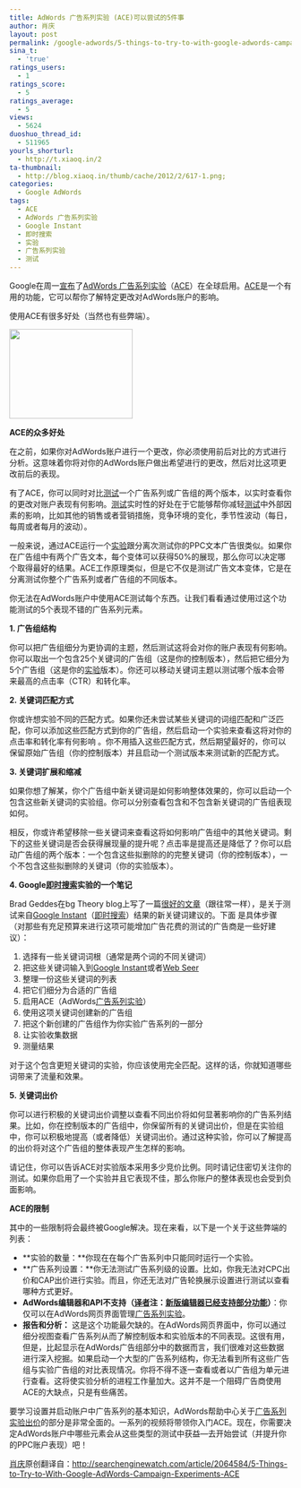 ```yaml
---
title: AdWords 广告系列实验 (ACE)可以尝试的5件事
author: 肖庆
layout: post
permalink: /google-adwords/5-things-to-try-to-with-google-adwords-campaign-experiments-ace/
sina_t:
  - 'true'
ratings_users:
  - 1
ratings_score:
  - 5
ratings_average:
  - 5
views:
  - 5624
duoshuo_thread_id:
  - 511965
yourls_shorturl:
  - http://t.xiaoq.in/2
ta-thumbnail:
  - http://blog.xiaoq.in/thumb/cache/2012/2/617-1.png;
categories:
  - Google AdWords
tags:
  - ACE
  - AdWords 广告系列实验
  - Google Instant
  - 即时搜索
  - 实验
  - 广告系列实验
  - 测试
---
```

Google在周一<a href="http://adwords.blogspot.com/2010/09/adwords-campaign-experiments-rolling.html" target="_blank">宣布</a>了<span class='wp_keywordlink_affiliate'><a href="http://blog.xiaoq.in/tag/adwords-%e5%b9%bf%e5%91%8a%e7%b3%bb%e5%88%97%e5%ae%9e%e9%aa%8c/" title="查看AdWords 广告系列实验中的全部文章" target="_blank">AdWords 广告系列实验</a></span>（<span class='wp_keywordlink_affiliate'><a href="http://blog.xiaoq.in/tag/ace/" title="查看ACE中的全部文章" target="_blank">ACE</a></span>）在全球启用。<span class='wp_keywordlink_affiliate'><a href="http://blog.xiaoq.in/tag/ace/" title="查看ACE中的全部文章" target="_blank">ACE</a></span>是一个有用的功能，它可以帮你了解特定更改对AdWords账户的影响。

使用ACE有很多好处（当然也有些弊端）。

<img class="alignnone" title="AdWords Campaign Experiments" src="http://www.google.com/ads/innovations/images/screenshot/ace_what_thumb.png" alt="" width="220" height="160" />

**ACE的众多好处**

在之前，如果你对AdWords账户进行一个更改，你必须使用前后对比的方式进行分析。这意味着你将对你的AdWords账户做出希望进行的更改，然后对比这项更改前后的表现。

有了ACE，你可以同时对比<span class='wp_keywordlink_affiliate'><a href="http://blog.xiaoq.in/tag/%e6%b5%8b%e8%af%95/" title="查看测试中的全部文章" target="_blank">测试</a></span>一个广告系列或广告组的两个版本，以实时查看你的更改对账户表现有何影响。<span class='wp_keywordlink_affiliate'><a href="http://blog.xiaoq.in/tag/%e6%b5%8b%e8%af%95/" title="查看测试中的全部文章" target="_blank">测试</a></span>实时性的好处在于它能够帮你减轻<span class='wp_keywordlink_affiliate'><a href="http://blog.xiaoq.in/tag/%e6%b5%8b%e8%af%95/" title="查看测试中的全部文章" target="_blank">测试</a></span>中外部因素的影响，比如其他的销售或者营销措施，竞争环境的变化，季节性波动（每日，每周或者每月的波动）。

一般来说，通过ACE运行一个<span class='wp_keywordlink_affiliate'><a href="http://blog.xiaoq.in/tag/%e5%ae%9e%e9%aa%8c/" title="查看实验中的全部文章" target="_blank">实验</a></span>跟分离次测试你的PPC文本广告很类似。如果你在广告组中有两个广告文本，每个变体可以获得50%的展现，那么你可以决定哪个取得最好的结果。ACE工作原理类似，但是它不仅是测试广告文本变体，它是在分离测试你整个广告系列或者广告组的不同版本。

你无法在AdWords账户中使用ACE测试每个东西。让我们看看通过使用过这个功能测试的5个表现不错的广告系列元素。

**1. 广告组结构**

你可以把广告组细分为更协调的主题，然后测试这将会对你的账户表现有何影响。你可以取出一个包含25个关键词的广告组（这是你的控制版本），然后把它细分为5个广告组（这是你的<span class='wp_keywordlink_affiliate'><a href="http://blog.xiaoq.in/tag/%e5%ae%9e%e9%aa%8c/" title="查看实验中的全部文章" target="_blank">实验</a></span>版本）。你还可以移动关键词主题以测试哪个版本会带来最高的点击率（CTR）和转化率。

**2. 关键词匹配方式**

你或许想实验不同的匹配方式。如果你还未尝试某些关键词的词组匹配和广泛匹配，你可以添加这些匹配方式到你的广告组，然后启动一个实验来查看这将对你的点击率和转化率有何影响 。你不用插入这些匹配方式，然后期望最好的，你可以保留原始广告组（你的控制版本）并且启动一个测试版本来测试新的匹配方式。

**3. 关键词扩展和缩减**

如果你想了解某，你个广告组中新关键词是如何影响整体效果的，你可以启动一个包含这些新关键词的实验组。你可以分别查看包含和不包含新关键词的广告组表现如何。

相反，你或许希望移除一些关键词来查看这将如何影响广告组中的其他关键词。剩下的这些关键词是否会获得展现量的提升呢？点击率是提高还是降低了？你可以启动广告组的两个版本：一个包含这些拟删除的的完整关键词（你的控制版本），一个不包含这些拟删除的关键词（你的实验版本）。

**4. Google<span class='wp_keywordlink_affiliate'><a href="http://blog.xiaoq.in/tag/%e5%8d%b3%e6%97%b6%e6%90%9c%e7%b4%a2/" title="查看即时搜索中的全部文章" target="_blank">即时搜索</a></span>实验的一个笔记**

Brad Geddes在bg Theory blog上写了一篇<a href="http://www.bgtheory.com/ppc-news/how-to-set-up-a-google-instant-experiment-for-adwords/" target="_blank">很好的文章</a>（跟往常一样），是关于测试来自<span class='wp_keywordlink_affiliate'><a href="http://blog.xiaoq.in/tag/google-instant/" title="查看Google Instant中的全部文章" target="_blank">Google Instant</a></span>（<span class='wp_keywordlink_affiliate'><a href="http://blog.xiaoq.in/tag/%e5%8d%b3%e6%97%b6%e6%90%9c%e7%b4%a2/" title="查看即时搜索中的全部文章" target="_blank">即时搜索</a></span>）结果的新关键词建议的。下面 是具体步骤（对那些有充足预算来进行这项可能增加广告花费的测试的广告商是一些好建议）：

1.  选择有一些关键词词根（通常是两个词的不同关键词）
2.  把这些关键词输入到<a href="http://www.google.com/insidesearch/instant-about.html" target="_blank">Google Instant</a>或者<a href="http://hint.fm/seer/" target="_blank">Web Seer</a>
3.  整理一份这些关键词的列表
4.  把它们细分为合适的广告组
5.  启用ACE（AdWords<span class='wp_keywordlink_affiliate'><a href="http://blog.xiaoq.in/tag/%e5%b9%bf%e5%91%8a%e7%b3%bb%e5%88%97%e5%ae%9e%e9%aa%8c/" title="查看广告系列实验中的全部文章" target="_blank">广告系列实验</a></span>）
6.  使用这项关键词创建新的广告组
7.  把这个新创建的广告组作为你实验广告系列的一部分
8.  让实验收集数据
9.  测量结果

对于这个包含更短关键词的实验，你应该使用完全匹配。这样的话，你就知道哪些词带来了流量和效果。

**5. 关键词出价**

你可以进行积极的关键词出价调整以查看不同出价将如何显著影响你的广告系列结果。比如，你在控制版本的广告组中，你保留所有的关键词出价，但是在实验组中，你可以积极地提高（或者降低）关键词出价。通过这种实验，你可以了解提高的出价将对这个广告组的整体表现产生怎样的影响。

请记住，你可以告诉ACE对实验版本采用多少竞价比例。同时请记住密切关注你的测试。如果你启用了一个实验并且它表现不佳，那么你账户的整体表现也会受到负面影响。

**ACE的限制**

其中的一些限制将会最终被Google解决。现在来看，以下是一个关于这些弊端的列表：

*   **实验的数量：**你现在在每个广告系列中只能同时运行一个实验。
*   **广告系列设置：**你无法测试广告系列级的设置。比如，你我无法对CPC出价和CAP出价进行实验。而且，你还无法对广告轮换展示设置进行测试以查看哪种方式更好。
*   **AdWords编辑器和API不支持（<span class='wp_keywordlink'><a href="http://www.yeezhe.com/" title="译者" target="_blank">译者</a></span>注：<a href="http://support.google.com/adwords/editor/bin/answer.py?hl=zh-Hans&answer=142322" target="_blank">新版编辑器已经支持部分功能</a>）**：你仅可以在AdWords网页界面管理<span class='wp_keywordlink_affiliate'><a href="http://blog.xiaoq.in/tag/%e5%b9%bf%e5%91%8a%e7%b3%bb%e5%88%97%e5%ae%9e%e9%aa%8c/" title="查看广告系列实验中的全部文章" target="_blank">广告系列实验</a></span>。
*   **报告和分析：** 这是这个功能最欠缺的。在AdWords网页界面中，你可以通过细分视图查看广告系列从而了解控制版本和实验版本的不同表现。这很有用，但是，比起显示在AdWords广告组部分中的数据而言，我们很难对这些数据进行深入挖掘。如果启动一个大型的广告系列结构，你无法看到所有这些广告组与实验广告组的对比表现情况。你将不得不逐一查看或者以广告组为单元进行查看。这将使实验分析的进程工作量加大。这并不是一个阻碍广告商使用ACE的大缺点，只是有些痛苦。

要学习设置并启动账户中广告系列的基本知识，AdWords帮助中心关于<a href="https://adwords.google.com/support/aw/bin/topic.py?hl=en&topic=28565&query=google+experiments&ctx=search" target="_blank">广告系列实验出价</a>的部分是非常全面的。一系列的视频将带领你入门ACE。现在，你需要决定AdWords账户中哪些元素会从这些类型的测试中获益&#8212;去开始尝试（并提升你的PPC账户表现）吧！

<span class='wp_keywordlink'><a href="http://blog.xiaoq.in/" title="肖庆" target="_blank">肖庆</a></span>原创翻译自：<a href="http://searchenginewatch.com/article/2064584/5-Things-to-Try-to-With-Google-AdWords-Campaign-Experiments-ACE" target="_blank">http://searchenginewatch.com/article/2064584/5-Things-to-Try-to-With-Google-AdWords-Campaign-Experiments-ACE</a>